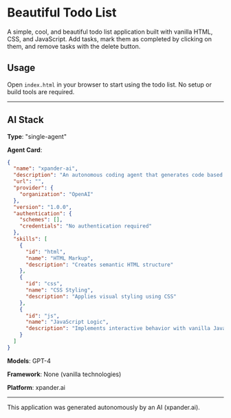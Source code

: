 # Beautiful Todo List

A simple, cool, and beautiful todo list application built with vanilla HTML, CSS, and JavaScript. Add tasks, mark them as completed by clicking on them, and remove tasks with the delete button.

## Usage

Open `index.html` in your browser to start using the todo list. No setup or build tools are required.

---

## AI Stack

**Type**: "single-agent"

**Agent Card**:
```json
{
  "name": "xpander-ai",
  "description": "An autonomous coding agent that generates code based on user instructions",
  "url": "",
  "provider": {
    "organization": "OpenAI"
  },
  "version": "1.0.0",
  "authentication": {
    "schemes": [],
    "credentials": "No authentication required"
  },
  "skills": [
    {
      "id": "html",
      "name": "HTML Markup",
      "description": "Creates semantic HTML structure"
    },
    {
      "id": "css",
      "name": "CSS Styling",
      "description": "Applies visual styling using CSS"
    },
    {
      "id": "js",
      "name": "JavaScript Logic",
      "description": "Implements interactive behavior with vanilla JavaScript"
    }
  ]
}
```

**Models**: GPT-4

**Framework**: None (vanilla technologies)

**Platform**: xpander.ai

---

This application was generated autonomously by an AI (xpander.ai).